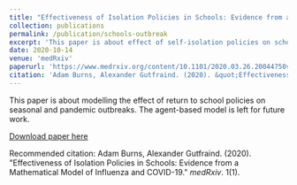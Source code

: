 ```yaml
---
title: "Effectiveness of Isolation Policies in Schools: Evidence from a Mathematical Model of Influenza and COVID-19"
collection: publications
permalink: /publication/schools-outbreak
excerpt: 'This paper is about effect of self-isolation policies on schools with outbreaks.'
date: 2020-10-14
venue: 'medRxiv'
paperurl: 'https://www.medrxiv.org/content/10.1101/2020.03.26.20044750v1'
citation: 'Adam Burns, Alexander Gutfraind. (2020). &quot;Effectiveness of Isolation Policies in Schools: Evidence from a Mathematical Model of Influenza and COVID-19.&quot; <i>medRxiv</i>. 1(1).'
---
```

This paper is about modelling the effect of return to school policies on seasonal and pandemic outbreaks. The agent-based model is left for future work.

[Download paper here](https://www.medrxiv.org/content/10.1101/2020.03.26.20044750v1)

Recommended citation: Adam Burns, Alexander Gutfraind. (2020). "Effectiveness of Isolation Policies in Schools: Evidence from a Mathematical Model of Influenza and COVID-19." <i>medRxiv</i>. 1(1).
